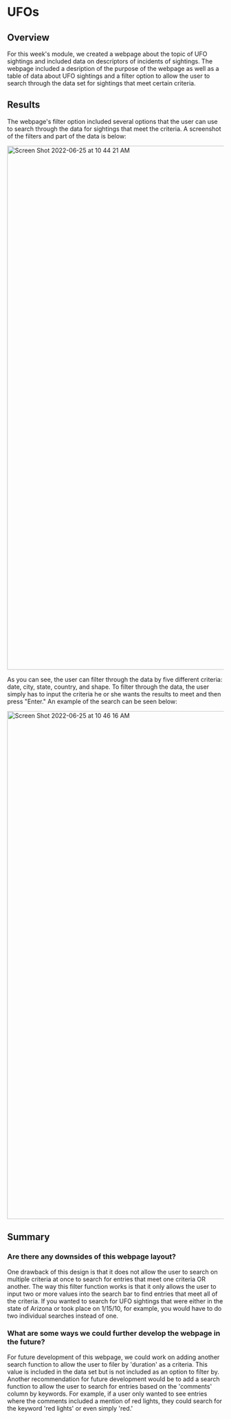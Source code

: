 # UFOs
## Overview
For this week's module, we created a webpage about the topic of UFO sightings and included data on descriptors of incidents of sightings. The webpage included a desription of the purpose of the webpage as well as a table of data about UFO sightings and a filter option to allow the user to search through the data set for sightings that meet certain criteria. 

## Results
The webpage's filter option included several options that the user can use to search through the data for sightings that meet the criteria. A screenshot of the filters and part of the data is below: 

<img width="1217" alt="Screen Shot 2022-06-25 at 10 44 21 AM" src="https://user-images.githubusercontent.com/103055666/175778567-f0042fd2-1f44-41cd-a595-b9048070764c.png">

As you can see, the user can filter through the data by five different criteria: date, city, state, country, and shape. To filter through the data, the user simply has to input the criteria he or she wants the results to meet and then press "Enter." An example of the search can be seen below:

<img width="1180" alt="Screen Shot 2022-06-25 at 10 46 16 AM" src="https://user-images.githubusercontent.com/103055666/175778649-0f6f0d48-71bc-4503-9f9d-4f24683ec9ac.png">

## Summary
### Are there any downsides of this webpage layout?
One drawback of this design is that it does not allow the user to search on multiple criteria at once to search for entries that meet one criteria OR another. The way this filter function works is that it only allows the user to input two or more values into the search bar to find entries that meet all of the criteria. If you wanted to search for UFO sightings that were either in the state of Arizona or took place on 1/15/10, for example, you would have to do two individual searches instead of one. 

### What are some ways we could further develop the webpage in the future?
For future development of this webpage, we could work on adding another search function to allow the user to filer by 'duration' as a criteria. This value is included in the data set but is not included as an option to filter by. Another recommendation for future development would be to add a search function to allow the user to search for entries based on the 'comments' column by keywords. For example, if a user only wanted to see entries where the comments included a mention of red lights, they could search for the keyword 'red lights' or even simply 'red.'

